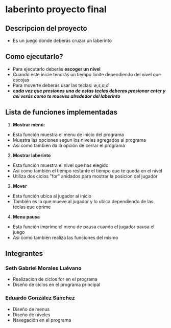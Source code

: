 # laberinto proyecto final
## Descripcion del proyecto
- Es un juego donde deberás cruzar un laberinto
## Como ejecutarlo?
- Para ejecutarlo deberás **escoger un nivel**
- Cuando este inicie tendrás un tiempo limite dependiendo del nivel que escojas
- Para moverte deberás usar las teclas: *w,s,a,d*
- ***cada vez que presiones una de estas teclas deberas presionar enter y asi 
  verás como te mueves alrededor del laberinto***
## Lista de funciones implementadas
1. **Mostrar menú:**
- Esta función muestra el menu de inicio del programa
- Muestra las opciones segun los niveles agregados al programa
- Asi como también da la opción de cerrar el programa
2. **Mostrar laberinto**
- Esta función muestra el nivel que has elegido
- Así como también el tiempo restante el tiempo que te queda en el nivel
- Utiliza dos ciclos "for" anidados para mostrar la posicion del jugador
3. **Mover**
- Esta función ubica al jugador al inicio
- También es la que mueve al jugador y lo ubica dependiendo de
   las teclas que oprime
4. **Menu pausa**
- Esta función imprime el menu de pausa cuando el jugador pausa el juego
- Asi como también realiza las funciones del mismo
## Integrantes 
### Seth Gabriel Morales Luévano
- Realizacion de ciclos for en el programa
- Diseño de ciclos en el programa principal
### Eduardo González Sánchez 
- Diseño de menus
- Diseño de niveles
- Navegación en el programa 
